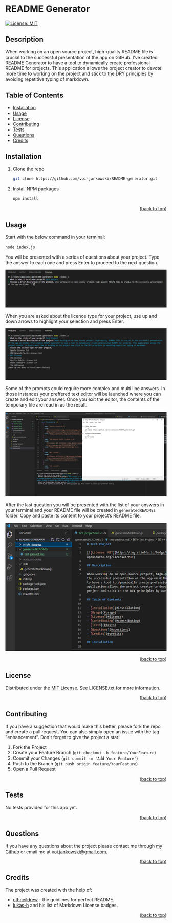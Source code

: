 # README Generator

[![License: MIT](https://img.shields.io/badge/License-MIT-yellow.svg)](https://opensource.org/licenses/MIT)

## Description

When working on an open source project, high-quality README file is crucial to the successful presentation of the app on GitHub. I’ve created README Generator to have a tool to dynamically create professional README for projects. This application allows the project creator to devote more time to working on the project and stick to the DRY principles by avoiding repetitive typing of markdown.

## Table of Contents

- [Installation](#installation)
- [Usage](#usage)
- [License](#license)
- [Contributing](#contributing)
- [Tests](#tests)
- [Questions](#questions)
- [Credits](#credits)

## Installation

1. Clone the repo

   ```sh
   git clone https://github.com/voi-jankowski/README-generator.git
   ```

2. Install NPM packages

   ```sh
   npm install
   ```

<p align="right">(<a href="#readme-top">back to top</a>)</p>

## Usage

Start with the below command in your terminal:

```sh
node index.js
```

You will be presented with a series of questions about your project. Type the answer to each one and press Enter to proceed to the next question.

![First prompts.](./assets/images/readme-2.png)

When you are asked about the licence type for your project, use up and down arrows to highlight your selection and press Enter.

![License prompts.](./assets/images/readme-3.png)

Some of the prompts could require more complex and multi line answers. In those instances your preffered text editor will be launched where you can create and edit your answer. Once you exit the editor, the contents of the temporary file are read in as the result.

![Answering with text editor.](./assets/images/readme-4.png)

After the last question you will be presented with the list of your answers in your terminal and your README file will be created in `generatedREADMEs` folder. Copy and paste its content to your project’s README file.

![Location of the file created.](./assets/images/readme-5.png)

<p align="right">(<a href="#readme-top">back to top</a>)</p>

## License

Distributed under the [MIT License](https://opensource.org/licenses/MIT). See LICENSE.txt for more information.

<p align="right">(<a href="#readme-top">back to top</a>)</p>

## Contributing

If you have a suggestion that would make this better, please fork the repo and create a pull request. You can also simply open an issue with the tag "enhancement".
Don't forget to give the project a star!

1. Fork the Project
2. Create your Feature Branch (`git checkout -b feature/YourFeature`)
3. Commit your Changes (`git commit -m 'Add Your Feature'`)
4. Push to the Branch (`git push origin feature/YourFeature`)
5. Open a Pull Request

<p align="right">(<a href="#readme-top">back to top</a>)</p>

## Tests

No tests provided for this app yet.

<p align="right">(<a href="#readme-top">back to top</a>)</p>

## Questions

If you have any questions about the project please contact me through [my Github](https://github.com/voi-jankowski) or email me at [voi.jankowski@gmail.com](mailto:voi.jankowski@gmail.com).

<p align="right">(<a href="#readme-top">back to top</a>)</p>

## Credits

The project was created with the help of:

- [othneildrew](https://github.com/othneildrew/Best-README-Template/blob/master/README.md) - the guidlines for perfect README.
- [lukas-h](https://gist.github.com/lukas-h/2a5d00690736b4c3a7ba) and his list of Markdown License badges.

<p align="right">(<a href="#readme-top">back to top</a>)</p>

